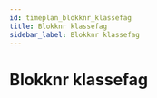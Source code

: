 ```yaml
---
id: timeplan_blokknr_klassefag
title: Blokknr klassefag
sidebar_label: Blokknr klassefag
---
```


# Blokknr klassefag